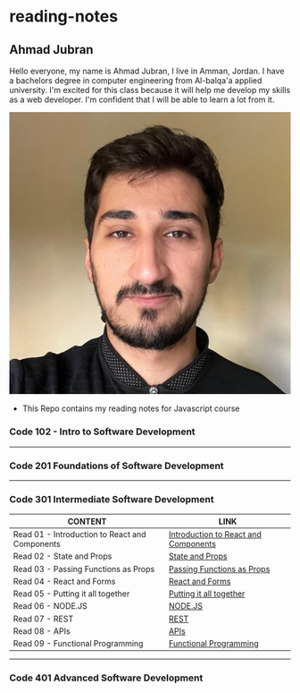 # reading-notes

## Ahmad Jubran

Hello everyone,
my name is Ahmad Jubran, I live in Amman, Jordan. I have a bachelors degree in computer engineering from Al-balqa'a applied university. I'm excited for this class because it will help me develop my skills as a web developer. I'm confident that I will be able to learn a lot from it.

![Me!](img/AhmadPhoto.jpg)

- This Repo contains my reading notes for Javascript course

### Code 102 - Intro to Software Development

---

### Code 201 Foundations of Software Development

---

### Code 301 Intermediate Software Development

| CONTENT                                        | LINK                                                             |
| ---------------------------------------------- | ---------------------------------------------------------------- |
| Read 01 - Introduction to React and Components | [Introduction to React and Components](Code301/Read01/README.md) |
| Read 02 - State and Props                      | [State and Props](Code301/Read02/README.md)                      |
| Read 03 - Passing Functions as Props           | [Passing Functions as Props](Code301/Read03/README.md)           |
| Read 04 - React and Forms                      | [React and Forms](Code301/Read04/README.md)                      |
| Read 05 - Putting it all together              | [Putting it all together](Code301/Read05/README.md)              |
| Read 06 - NODE.JS                              | [NODE.JS](Code301/Read06/README.md)                              |
| Read 07 - REST                                 | [REST](Code301/Read07/README.md)                                 |
| Read 08 - APIs                                 | [APIs](Code301/Read08/README.md)                                 |
| Read 09 - Functional Programming               | [Functional Programming](Code301/Read09/README.md)               |

---

### Code 401 Advanced Software Development
